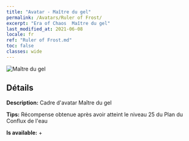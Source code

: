 ```yaml
---
title: "Avatar - Maître du gel"
permalink: /Avatars/Ruler of Frost/
excerpt: "Era of Chaos  Maître du gel"
last_modified_at: 2021-06-08
locale: fr
ref: "Ruler of Frost.md"
toc: false
classes: wide
---
```

 ![Maître du gel](/images/a/avatarFrame_38.png)

## Détails

 **Description:** Cadre d'avatar Maître du gel 

 **Tips:** Récompense obtenue après avoir atteint le niveau 25 du Plan du Conflux de l'eau 

 **Is available:**  + 

